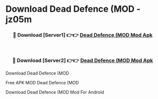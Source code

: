 # Download Dead Defence (MOD - jz05m



<div align="center">
<h3>🔴 Download [Server1] 👉👉 <a href="https://momento.my/?title=Dead_Defence_(MOD">Dead Defence (MOD Mod Apk</a></h3><br>

<h3>🔴 Download [Server2] 👉👉 <a href="https://momento.my/?title=Dead_Defence_(MOD">Dead Defence (MOD Mod Apk</a></h3>
</div>



Download Dead Defence (MOD 

Free APK MOD Dead Defence (MOD 

Download Dead Defence (MOD Mod For Android
